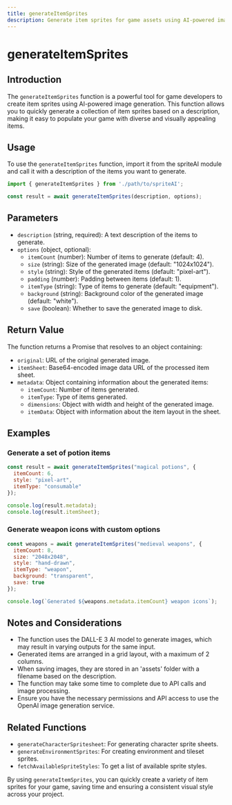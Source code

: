 ```yaml
---
title: generateItemSprites
description: Generate item sprites for game assets using AI-powered image generation
---
```


# generateItemSprites

## Introduction

The `generateItemSprites` function is a powerful tool for game developers to create item sprites using AI-powered image generation. This function allows you to quickly generate a collection of item sprites based on a description, making it easy to populate your game with diverse and visually appealing items.

## Usage

To use the `generateItemSprites` function, import it from the spriteAI module and call it with a description of the items you want to generate.

```javascript
import { generateItemSprites } from './path/to/spriteAI';

const result = await generateItemSprites(description, options);
```

## Parameters

- `description` (string, required): A text description of the items to generate.
- `options` (object, optional):
  - `itemCount` (number): Number of items to generate (default: 4).
  - `size` (string): Size of the generated image (default: "1024x1024").
  - `style` (string): Style of the generated items (default: "pixel-art").
  - `padding` (number): Padding between items (default: 1).
  - `itemType` (string): Type of items to generate (default: "equipment").
  - `background` (string): Background color of the generated image (default: "white").
  - `save` (boolean): Whether to save the generated image to disk.

## Return Value

The function returns a Promise that resolves to an object containing:

- `original`: URL of the original generated image.
- `itemSheet`: Base64-encoded image data URL of the processed item sheet.
- `metadata`: Object containing information about the generated items:
  - `itemCount`: Number of items generated.
  - `itemType`: Type of items generated.
  - `dimensions`: Object with width and height of the generated image.
  - `itemData`: Object with information about the item layout in the sheet.

## Examples

### Generate a set of potion items

```javascript
const result = await generateItemSprites("magical potions", {
  itemCount: 6,
  style: "pixel-art",
  itemType: "consumable"
});

console.log(result.metadata);
console.log(result.itemSheet);
```

### Generate weapon icons with custom options

```javascript
const weapons = await generateItemSprites("medieval weapons", {
  itemCount: 8,
  size: "2048x2048",
  style: "hand-drawn",
  itemType: "weapon",
  background: "transparent",
  save: true
});

console.log(`Generated ${weapons.metadata.itemCount} weapon icons`);
```

## Notes and Considerations

- The function uses the DALL-E 3 AI model to generate images, which may result in varying outputs for the same input.
- Generated items are arranged in a grid layout, with a maximum of 2 columns.
- When saving images, they are stored in an 'assets' folder with a filename based on the description.
- The function may take some time to complete due to API calls and image processing.
- Ensure you have the necessary permissions and API access to use the OpenAI image generation service.

## Related Functions

- `generateCharacterSpritesheet`: For generating character sprite sheets.
- `generateEnvironmentSprites`: For creating environment and tileset sprites.
- `fetchAvailableSpriteStyles`: To get a list of available sprite styles.

By using `generateItemSprites`, you can quickly create a variety of item sprites for your game, saving time and ensuring a consistent visual style across your project.